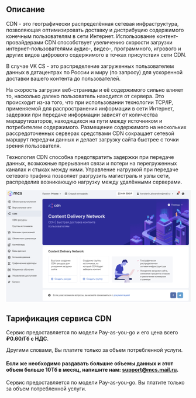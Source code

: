 ## Описание

CDN - это географически распределённая сетевая инфраструктура, позволяющая оптимизировать доставку и дистрибуцию содержимого конечным пользователям в сети Интернет. Использование контент-провайдерами CDN способствует увеличению скорости загрузки интернет-пользователями аудио-, видео-, программного, игрового и других видов цифрового содержимого в точках присутствия сети CDN.

В случае VK CS - это распределение загруженных пользователем данных в датацентрах по России и миру (по запросу) для ускоренной доставки вашего контента до пользователей.

На скорость загрузки веб-страницы и её содержимого сильно влияет то, насколько далеко пользователь находится от сервера. Это происходит из-за того, что при использовании технологии TCP/IP, применяемой для распространения информации в сети Интернет, задержки при передаче информации зависят от количества маршрутизаторов, находящихся на пути между источником и потребителем содержимого. Размещение содержимого на нескольких рассредоточенных серверах средствами CDN сокращает сетевой маршрут передачи данных и делает загрузку сайта быстрее с точки зрения пользователя.

Технология CDN способна предотвратить задержки при передаче данных, возможные прерывания связи и потери на перегруженных каналах и стыках между ними. Управление нагрузкой при передаче сетевого трафика позволяет разгрузить магистраль и узлы сети, распределив возникающую нагрузку между удалёнными серверами.

![](./assets/1600919110398-1600919110398.png)

## Тарификация сервиса CDN

Cервис предоставляется по модели Pay-as-you-go и его цена всего **₽0.60/Гб с НДС**.

Другими словами, Вы платите только за объем потребленной услуги.

#### Если же необходимо раздавать большие объемы данных и этот объем больше 10Тб в месяц, напишите нам: [support@mcs.mail.ru](mailto:support@mcs.mail.ru).

Cервис предоставляется по модели Pay-as-you-go. Вы платите только за объем потребленной услуги.
